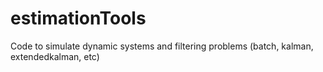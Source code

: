 # estimationTools

Code to simulate dynamic systems and filtering problems (batch, kalman, extendedkalman, etc)
